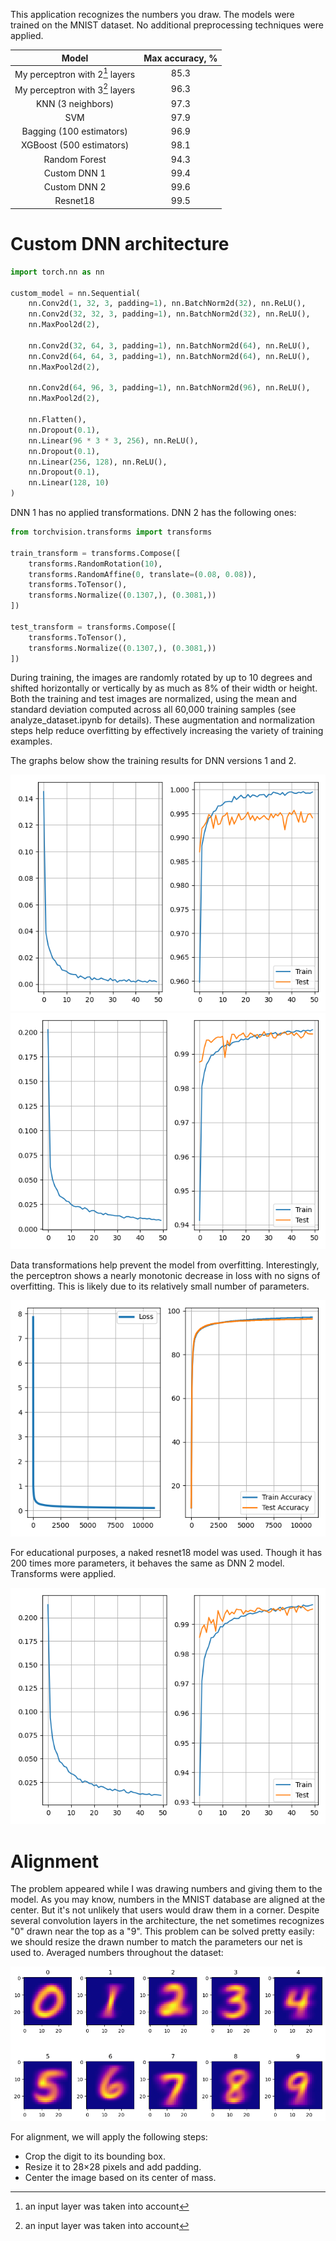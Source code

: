 This application recognizes the numbers you draw.
The models were trained on the MNIST dataset.
No additional preprocessing techniques were applied.

|              Model              | Max accuracy, % |
|:-------------------------------:|:---------------:|
| My perceptron with 2[^1] layers |      85.3       |
| My perceptron with 3[^1] layers |      96.3       |
|        KNN (3 neighbors)        |      97.3       |
|               SVM               |      97.9       |
|    Bagging (100 estimators)     |      96.9       |
|    XGBoost (500 estimators)     |      98.1       |
|          Random Forest          |      94.3       |
|          Custom DNN 1           |      99.4       |
|          Custom DNN 2           |      99.6       |
|            Resnet18             |      99.5       |

[^1]: an input layer was taken into account

# Custom DNN architecture

```python
import torch.nn as nn

custom_model = nn.Sequential(
    nn.Conv2d(1, 32, 3, padding=1), nn.BatchNorm2d(32), nn.ReLU(),
    nn.Conv2d(32, 32, 3, padding=1), nn.BatchNorm2d(32), nn.ReLU(),
    nn.MaxPool2d(2),

    nn.Conv2d(32, 64, 3, padding=1), nn.BatchNorm2d(64), nn.ReLU(),
    nn.Conv2d(64, 64, 3, padding=1), nn.BatchNorm2d(64), nn.ReLU(),
    nn.MaxPool2d(2),

    nn.Conv2d(64, 96, 3, padding=1), nn.BatchNorm2d(96), nn.ReLU(),
    nn.MaxPool2d(2),

    nn.Flatten(),
    nn.Dropout(0.1),
    nn.Linear(96 * 3 * 3, 256), nn.ReLU(),
    nn.Dropout(0.1),
    nn.Linear(256, 128), nn.ReLU(),
    nn.Dropout(0.1),
    nn.Linear(128, 10)
)
```

DNN 1 has no applied transformations. DNN 2 has the following ones:

```python
from torchvision.transforms import transforms

train_transform = transforms.Compose([
    transforms.RandomRotation(10),
    transforms.RandomAffine(0, translate=(0.08, 0.08)),
    transforms.ToTensor(),
    transforms.Normalize((0.1307,), (0.3081,))
])

test_transform = transforms.Compose([
    transforms.ToTensor(),
    transforms.Normalize((0.1307,), (0.3081,))
])
```

During training, the images are randomly rotated by up to 10 degrees and shifted horizontally or vertically by as much
as 8% of their width or height.
Both the training and test images are normalized, using the mean and standard deviation computed across all 60,000
training samples (see analyze_dataset.ipynb for details).
These augmentation and normalization steps help reduce overfitting by effectively increasing the variety of training
examples.

The graphs below show the training results for DNN versions 1 and 2.

![DNN without transforms](training_graphs_and_images/dnn_without_transforms.png (Without transforms))
![DNN with transforms](training_graphs_and_images/dnn_with_transfroms.png (With transforms))

Data transformations help prevent the model from overfitting.
Interestingly, the perceptron shows a nearly monotonic decrease in loss with no signs of overfitting.
This is likely due to its relatively small number of parameters.

![Perceptron](training_graphs_and_images/3l_perceptron.png (3-l perceptron))

For educational purposes, a naked resnet18 model was used. Though it has 200 times more parameters, it behaves the same
as DNN 2 model. Transforms were applied.

![Resnet18](training_graphs_and_images/resnet18_with_transfroms.png (Resnet18))

# Alignment

The problem appeared while I was drawing numbers and giving them to the model. As you may know, numbers in the MNIST
database are aligned at the center. But it's not unlikely that users would draw them in a corner. Despite several
convolution layers in the architecture, the net sometimes recognizes "0" drawn near the top as a "9". This problem can
be solved pretty easily: we should resize the drawn number to match the parameters our net is used to.
Averaged numbers throughout the dataset:

![Averaged numbers](training_graphs_and_images/averaged_numbers.png (Averaged numbers))

For alignment, we will apply the following steps:
- Crop the digit to its bounding box.
- Resize it to 28×28 pixels and add padding.
- Center the image based on its center of mass.
